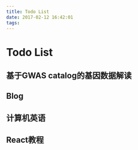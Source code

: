 ```yaml
---
title: Todo List
date: 2017-02-12 16:42:01
tags:
---
```


Todo List
===

## 基于GWAS catalog的基因数据解读

## Blog

## 计算机英语

## React教程